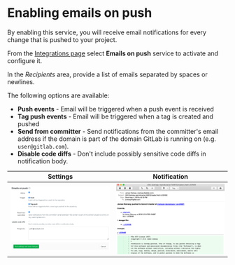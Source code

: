 # Enabling emails on push

By enabling this service, you will receive email notifications for every change
that is pushed to your project.

From the [Integrations page](project_services.md#accessing-the-project-services)
select **Emails on push** service to activate and configure it.

In the _Recipients_ area, provide a list of emails separated by spaces or newlines.

The following options are available:

+ **Push events** - Email will be triggered when a push event is received
+ **Tag push events** - Email will be triggered when a tag is created and pushed
+ **Send from committer** - Send notifications from the committer's email address if the domain is part of the domain GitLab is running on (e.g. `user@gitlab.com`).
+ **Disable code diffs** - Don't include possibly sensitive code diffs in notification body.

| Settings | Notification |
| --- | --- |
| ![Email on push service settings](img/emails_on_push_service.png) | ![Email on push notification](img/emails_on_push_email.png) |
